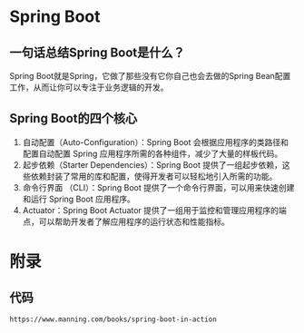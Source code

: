 # Spring Boot
## 一句话总结Spring Boot是什么？ 
Spring Boot就是Spring，它做了那些没有它你自己也会去做的Spring Bean配置工作，从而让你可以专注于业务逻辑的开发。

## Spring Boot的四个核心
1. 自动配置（Auto-Configuration）：Spring Boot 会根据应用程序的类路径和配置自动配置 Spring 应用程序所需的各种组件，减少了大量的样板代码。
2. 起步依赖（Starter Dependencies）：Spring Boot 提供了一组起步依赖，这些依赖封装了常用的库和配置，使得开发者可以轻松地引入所需的功能。
3. 命令行界面 （CLI）：Spring Boot 提供了一个命令行界面，可以用来快速创建和运行 Spring Boot 应用程序。
4. Actuator：Spring Boot Actuator 提供了一组用于监控和管理应用程序的端点，可以帮助开发者了解应用程序的运行状态和性能指标。

# 附录
## 代码
```
https://www.manning.com/books/spring-boot-in-action
```

